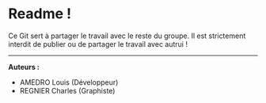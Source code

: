# Readme !

Ce Git sert à partager le travail avec le reste du groupe.
Il est strictement interdit de publier ou de partager le travail avec autrui !
________

__Auteurs :__

- AMEDRO Louis (Développeur)
- REGNIER Charles (Graphiste)
